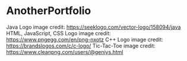 # AnotherPortfolio

Java Logo image credit:
https://seeklogo.com/vector-logo/158094/java
HTML, JavaScript, CSS Logo image credit:
https://www.pngegg.com/en/png-nxotz
C++ Logo image credit:
https://brandslogos.com/c/c-logo/
Tic-Tac-Toe image credit:
https://www.cleanpng.com/users/@geniys.html

